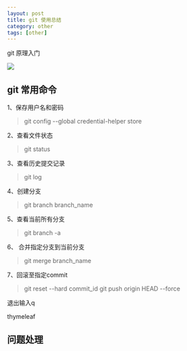 ```yaml
---
layout: post
title: git 使用总结
category: other
tags: [other]
---
```


git 原理入门

![](https://louisjiang1989.github.io/assets/images/2015/git.JPG)  


## git 常用命令
1、保存用户名和密码
> git config --global credential-helper store

2、查看文件状态
> git status 

3、查看历史提交记录
> git log

4、创建分支
> git branch branch_name

5、查看当前所有分支
> git branch -a

6、 合并指定分支到当前分支
> git merge branch_name

7、回滚至指定commit
> git reset --hard commit_id
  git push origin HEAD --force

退出输入q





thymeleaf







## 问题处理

